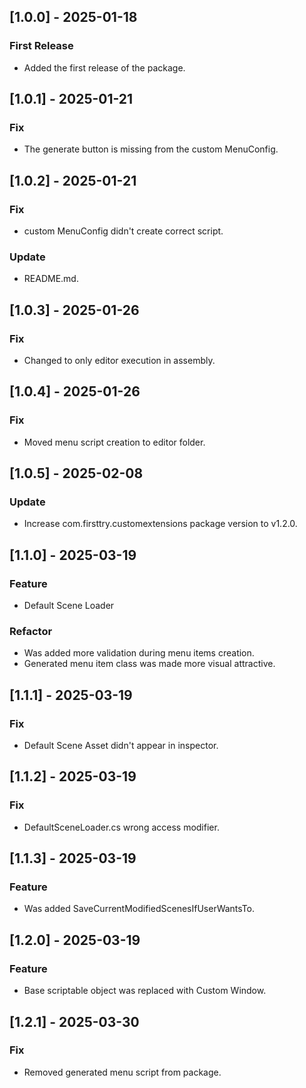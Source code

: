 ## [1.0.0] - 2025-01-18
### First Release
- Added the first release of the package.
## [1.0.1] - 2025-01-21
### Fix
- The generate button is missing from the custom MenuConfig.
## [1.0.2] - 2025-01-21
### Fix
- custom MenuConfig didn't create correct script.
### Update
- README.md.
## [1.0.3] - 2025-01-26
### Fix
- Changed to only editor execution in assembly.
## [1.0.4] - 2025-01-26
### Fix
- Moved menu script creation to editor folder.
## [1.0.5] - 2025-02-08
### Update
- Increase com.firsttry.customextensions package version to v1.2.0.
## [1.1.0] - 2025-03-19
### Feature
- Default Scene Loader
### Refactor
- Was added more validation during menu items creation.
- Generated menu item class was made more visual attractive.
## [1.1.1] - 2025-03-19
### Fix
- Default Scene Asset didn't appear in inspector.
## [1.1.2] - 2025-03-19
### Fix
- DefaultSceneLoader.cs wrong access modifier.
## [1.1.3] - 2025-03-19
### Feature
- Was added SaveCurrentModifiedScenesIfUserWantsTo.
## [1.2.0] - 2025-03-19
### Feature
- Base scriptable object was replaced with Custom Window.
## [1.2.1] - 2025-03-30
### Fix
- Removed generated menu script from package.